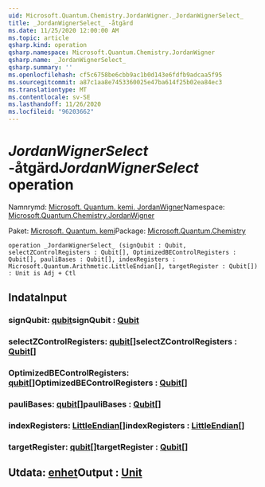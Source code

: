 ```yaml
---
uid: Microsoft.Quantum.Chemistry.JordanWigner._JordanWignerSelect_
title: _JordanWignerSelect_ -åtgärd
ms.date: 11/25/2020 12:00:00 AM
ms.topic: article
qsharp.kind: operation
qsharp.namespace: Microsoft.Quantum.Chemistry.JordanWigner
qsharp.name: _JordanWignerSelect_
qsharp.summary: ''
ms.openlocfilehash: cf5c6758be6cbb9ac1b0d143e6fdfb9adcaa5f95
ms.sourcegitcommit: a87c1aa8e7453360025e47ba614f25b02ea84ec3
ms.translationtype: MT
ms.contentlocale: sv-SE
ms.lasthandoff: 11/26/2020
ms.locfileid: "96203662"
---
```

# <a name="_jordanwignerselect_-operation"></a><span data-ttu-id="e967a-102">_JordanWignerSelect_ -åtgärd</span><span class="sxs-lookup"><span data-stu-id="e967a-102">_JordanWignerSelect_ operation</span></span>

<span data-ttu-id="e967a-103">Namnrymd: [Microsoft. Quantum. kemi. JordanWigner](xref:Microsoft.Quantum.Chemistry.JordanWigner)</span><span class="sxs-lookup"><span data-stu-id="e967a-103">Namespace: [Microsoft.Quantum.Chemistry.JordanWigner](xref:Microsoft.Quantum.Chemistry.JordanWigner)</span></span>

<span data-ttu-id="e967a-104">Paket: [Microsoft. Quantum. kemi](https://nuget.org/packages/Microsoft.Quantum.Chemistry)</span><span class="sxs-lookup"><span data-stu-id="e967a-104">Package: [Microsoft.Quantum.Chemistry](https://nuget.org/packages/Microsoft.Quantum.Chemistry)</span></span>




```qsharp
operation _JordanWignerSelect_ (signQubit : Qubit, selectZControlRegisters : Qubit[], OptimizedBEControlRegisters : Qubit[], pauliBases : Qubit[], indexRegisters : Microsoft.Quantum.Arithmetic.LittleEndian[], targetRegister : Qubit[]) : Unit is Adj + Ctl
```


## <a name="input"></a><span data-ttu-id="e967a-105">Indata</span><span class="sxs-lookup"><span data-stu-id="e967a-105">Input</span></span>

### <a name="signqubit--qubit"></a><span data-ttu-id="e967a-106">signQubit: [qubit](xref:microsoft.quantum.lang-ref.qubit)</span><span class="sxs-lookup"><span data-stu-id="e967a-106">signQubit : [Qubit](xref:microsoft.quantum.lang-ref.qubit)</span></span>




### <a name="selectzcontrolregisters--qubit"></a><span data-ttu-id="e967a-107">selectZControlRegisters: [qubit](xref:microsoft.quantum.lang-ref.qubit)[]</span><span class="sxs-lookup"><span data-stu-id="e967a-107">selectZControlRegisters : [Qubit](xref:microsoft.quantum.lang-ref.qubit)[]</span></span>




### <a name="optimizedbecontrolregisters--qubit"></a><span data-ttu-id="e967a-108">OptimizedBEControlRegisters: [qubit](xref:microsoft.quantum.lang-ref.qubit)[]</span><span class="sxs-lookup"><span data-stu-id="e967a-108">OptimizedBEControlRegisters : [Qubit](xref:microsoft.quantum.lang-ref.qubit)[]</span></span>




### <a name="paulibases--qubit"></a><span data-ttu-id="e967a-109">pauliBases: [qubit](xref:microsoft.quantum.lang-ref.qubit)[]</span><span class="sxs-lookup"><span data-stu-id="e967a-109">pauliBases : [Qubit](xref:microsoft.quantum.lang-ref.qubit)[]</span></span>




### <a name="indexregisters--littleendian"></a><span data-ttu-id="e967a-110">indexRegisters: [LittleEndian](xref:Microsoft.Quantum.Arithmetic.LittleEndian)[]</span><span class="sxs-lookup"><span data-stu-id="e967a-110">indexRegisters : [LittleEndian](xref:Microsoft.Quantum.Arithmetic.LittleEndian)[]</span></span>




### <a name="targetregister--qubit"></a><span data-ttu-id="e967a-111">targetRegister: [qubit](xref:microsoft.quantum.lang-ref.qubit)[]</span><span class="sxs-lookup"><span data-stu-id="e967a-111">targetRegister : [Qubit](xref:microsoft.quantum.lang-ref.qubit)[]</span></span>





## <a name="output--unit"></a><span data-ttu-id="e967a-112">Utdata: [enhet](xref:microsoft.quantum.lang-ref.unit)</span><span class="sxs-lookup"><span data-stu-id="e967a-112">Output : [Unit](xref:microsoft.quantum.lang-ref.unit)</span></span>


